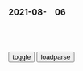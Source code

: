 ### 2021-08-　06

```note
```

<table id="tbc" style="white-space:pre-wrap">
</table>
<button onclick="toggleb()">toggle</button>
<button onclick="loadparse()">loadparse</button>
<br>
<!-- 🌸<br>🍅-　-🍑<hr>🍀 --> <textarea rows="30" cols="100" style="display: none" id="tar">

家委会管得也太宽了
https://baijiahao.baidu.com/s?id=1710831636639902914&wfr=spider&for=pc

内机安装在哪里、外机要防备什么、调换教室怎么办，

都有细致的规定。

至于买什么牌子，更不用操心了，

直接指定！

意愿是家长提出来的，钱由家长出，

“自愿”交班费外，

让人不满不解的还有：

学校要求家长三年后“自愿”把空调捐赠给它。

如此煞费苦心伪装，

实为把自己的需求、少部分人的需求强加给他人，

而且指定供应商也让人猜度有没有回扣，

“虽然说是自愿原则，

但是如果家长不愿意交钱，

就会被家委会成员集体语言攻击，

有时候班主任也会出来插话说，

家委会组织安装空调也都是为了孩子，

家委会和部分老师一唱一和，

让很多家长敢怒不敢言，

家委会时常闹出怪相，

不仅代表不了家长利益，

反而主动加戏、献殷勤，

甚至成为学校违规的“白手套”，

为啥？为了自己的孩子。

一些家长

挤破脑袋入会，

就是期望通过资源置换，

给学校和老师帮忙，

相应换来自己的孩子得到更多关照。

不能任由家委会肆意妄为，

让其异化成为少数家长与学校搭关系的平台，

成为学校甩锅应有责任、“绑架”家长的渠道，

2021/9/15上午10:19:09

印度疫情到底死了多少人？最新调查报告出炉，g方数据只是零头
https://haokan.baidu.com/v?pd=wisenatural&vid=8067742289238043105

真实数据出炉？印度疫情死亡人数或高达数百万
https://baijiahao.baidu.com/s?id=1706544493772497839&wfr=spider&for=pc

研究称印度疫情死亡或为zf数据10倍，g方驳斥：误导、谬误
https://www.sohu.com/a/479166309_162522

现在公布的y情数据是真实的吗？
https://zhuanlan.zhihu.com/p/104989567

年仅25岁的孙侨l心梗离世，这是甘油三酯的特征，降脂得趁早
https://www.163.com/dy/article/GGIFBQFG0552DS7T.html

24岁小伙抽血检查，半管都是油！医生都感叹没见过
https://new.qq.com/rain/a/20210729A0BTML00

喝酒会致癌我们还喝吗
https://new.qq.com/omn/20210805/20210805A066L400.html

猪肉会堵破血管

6月5日又一起突发～我真希望我的预言都是放屁
https://www.youtube.com/watch?v=-LbSXA0opWQ

Jack L.
忽有狂徒夜磨刀，帝星飘摇荧惑高

古代著名的f诗，第三像算命的，第六杀气最重，但都不如最后一首
https://baijiahao.baidu.com/s?id=1605528051988363880&wfr=spider&for=pc

草m之穷由天谴。 忽有狂徒夜磨刀，帝星飘摇荧惑高。 翻天覆地从今始，

敢教日月换新天》电视端累计观z触达人数达13.36亿次
https://baijiahao.baidu.com/s?id=1707238471593697454&wfr=spider&for=pc

和世界名画“撞脸”，还不止一个，这种别出心裁的COSPLAY挺新鲜
https://baijiahao.baidu.com/s?id=1707256623773469121&wfr=spider&for=pc

赞！山东大哥担心“大白”媳妇中暑，汽车空调装管道“西气东输
http://k.sina.com.cn/article_6418480627_m17e923df3033010utu.html

为什么「只要我不尴尬，尴尬的就是别人
https://baijiahao.baidu.com/s?id=1700369166302455366&wfr=spider&for=pc

弗洛伊德在《梦的解析》一书中提出，尴尬是人的一种本能。

他认为，人们梦中的“尴尬”体验总是出现在自我裸露或衣衫不整的情形下，尴尬发生的那一刻，其实代表人们在那时刻有着自我暴露的愿望和冲动，尴尬是应对这种愿望和冲动的压抑和防御。

这也就是说，尴尬被认为是人们压抑内心自我暴露愿望时的一种重要的、具有自我防御意义的情感。

一个人最高级的情商，就是不抬杠
https://k.sina.com.cn/article_1889728690_70a2f8b201900se03.html

看书看得正起劲，
　有人不屑：“这我中学时候就看过。”
　朋友圈感慨两句，
　有杠精说：“还新闻系毕业的呢，发朋友圈就这水平。

无理偏要搅三分，嘴皮越利，越讨人嫌。

骑电动车的老头骂司机，

旁边围观的人，更恨不得把他嘴堵上。
　其实是老头骑着电动车闯红灯，别人车都过去了，他撞了人家侧面，
　老头越是理直气壮，找的借口越多，就越没人同情他，脱口而出的一句：“我们骑电动车的，闯红灯不正常吗？

图利益，利益没争来，图面子，面子也丢尽。
　太过张扬的“口才”，都是给自己减分。

懂得换他是善良，让人换他是自忙

站在自己角度，让所有人理解退让，本质不是周到，而是自私。

赢过外人是树敌，赢过家人是没趣

《后会无期》里说：“小孩子才分对错，成年人只看利弊。

原来吵赢，是最没劲的事。

外j有趣事件：只要自己不尴尬，尴尬的就是别人！
https://baijiahao.baidu.com/s?id=1702541628277337068&wfr=spider&for=pc

2014年，哥伦比亚小伙Jeison谎称自己是黎巴嫩大使，过上长达半年“外交官”生活。

他从变身“外交官”那刻起，就要求自己享受高等级待遇，他住在豪华的酒店里晒看日出日落；在昂贵的餐馆里优雅的舞动刀叉。
这么蹭吃蹭喝，没人赶来扫二维码啥的！实在没什么挑战
完全不能满足他对外交生活的向往。
他开始到各个城市去走访，所到之处都会接受敬仰，收效非常好，他会见市长，z要、军方……还检阅了部队。

半年了，从来没有人表示要核实杰森的身份。

即使被捕了，他也要为自己辩护——这只是恶作剧，我没有伤害任何人，为什么？

结果，法官把他释放了

世界聋人协会主席感觉又好气又好笑：这家伙知道聋人不能把他从台上嘘下来

事后，翻译小胖接受了采访，
“我患有精神病，已经有数年，我无法控制自己的行为，我甚至无法工作，我靠社会救济生活。”

“去翻译时我没有服药，产生了幻觉，

“我感觉自己身处险境，感到孤立无援，无能为力”。

“我试图控制自己，不要在全世界面前丢人现眼。

但是很遗憾，当时我已经不能自拔。”

拉夫罗夫接受BBC采访：e罗斯不是毫无瑕疵的，但并不羞愧
https://mbd.baidu.com/newspage/data/landingsuper?context=%7B%22nid%22%3A%22news_10142326675600681376%22%7D&n_type=-1&p_from=-1

<font size="1" style="color:#DCDCDC">2022-06-17</font>

给大家看看我外j部的男票
https://www.douban.com/group/topic/193474381/

y知不是雪媚娘 (只要我不尴尬，尴尬的就是别人
　哪来的小三？明明是我老公。

https://img9.doubanio.com/view/group_topic/l/public/p339252184.jpg

w克兰撤出加拿大反h共同发言系z方施压所致？外j部驳斥
https://www.163.com/dy/article/GDJFT53K0514R9P4.html

喜剧演员的乐观也体现在g际z治中：只要自己不尴尬，尴尬的就是别人！

拜登】只要我不尴尬 尴尬的就是别人(下
https://www.bilibili.com/video/av286875274/

只要我不尴尬，尴尬的就是别人，大家能否来举例论证？
https://www.zhihu.com/question/406111272

笑话，很冷的那种
https://mbd.baidu.com/newspage/data/landingsuper?context=%7B%22nid%22%3A%22news_9522411282290425217%22%7D

2021/10/12上午10:27:54

你是要当一辈子懦夫
还是要当英雄，嘟怕只有几分钟
你需要的不仅仅是勇气
来自心底的g命呐喊，只为惊醛少数人
https://pic1.zhimg.com/v2-947736f44e8cd447545215ad4caf3129.jpg

灵魂拷问：凭什么你这么会崛起？
https://www.sohu.com/na/481543343_120735835

眼瞎心坏！这家澳媒竟称全红婵夺冠后“极度痛苦
https://m.gmw.cn/baijia/2021-08/06/1302464366.html

一些种族主义媒体在报道zg时惯用的一种话术，要么将zg人说成是暴m，要么将zg人说成是没有灵魂的机器人。

这家媒体还与默多克新闻集团的其他媒体一道编造虚假新闻，宣称新冠bd是zg的实验s“恶意”释放出来毒害西方的，以此在澳大利亚制造排除h人的种族主义情绪。

小丑竟是我自己，好尴尬啊！
https://xw.qq.com/cmsid/20210819V0BG5T01

只要我不尴尬，尴尬的就是别人，看完笑抽筋_腾讯新闻
https://new.qq.com/rain/a/20210820V090EN00

走近科学：为什么男生动不动就空气投篮
https://www.msn.cn/zh-cn/news/other/走近科学-为什么男生动不动就空气投篮/ar-AAMYK6m

事实证明，能高度统一全球男人的行为爱好，“空气投篮”能拿第一名，划重点，不分国界，不分年龄，不分职业。

这一刻，男人岂止至死是少年，成了尸，都有可能是少年。
https://img-s-msn-com.akamaized.net/tenant/amp/entityid/AAMYyVI.img?h=768&w=1366&m=6&q=60&o=f&l=f

邓肯的新闻发布会，投篮是可以掩饰尴尬的，
https://img-s-msn-com.akamaized.net/tenant/amp/entityid/AAMYK4G.img?h=768&w=1366&m=6&q=60&o=f&l=f

只要我不尴尬，尴尬的就是别人

一个科学的研究结果表明，当篮球场边有美女注视或有妹子经过时，场上的男生投篮后保持手型的停留时间会增长为平时的三倍以上。

网友：因为在我的世界里
我面前真的有篮筐
我手里有球
我面前有强大的对手
旁边有为我欢呼的女孩
https://img-s-msn-com.akamaized.net/tenant/amp/entityid/AAMYK5i.img?h=768&w=1366&m=6&q=60&o=f&l=f

因为每个中二生身生里都住苷一^流川枫
https://img-s-msn-com.akamaized.net/tenant/amp/entityid/AAMYu7E.img?h=768&w=1366&m=6&q=60&o=f&l=f

奥尼尔退役后曾在自传中写道：“那时候去训练馆，经常看到科比大汗淋漓地在做无球跑动、接球、空接、投篮。做这一切都没有球在手，他的行为显得有些诡异。那个时期，我们联手拿到了3个冠军。

https://img-s-msn-com.akamaized.net/tenant/amp/entityid/AAMYwAn.img?h=768&w=1366&m=6&q=60&o=f&l=f
惊人发现！美g2008年已人工合成SARS样冠状病毒
http://www.stdaily.com/zhuanti/zxxjdtbhb/2021-08/05/content_1211501.shtml

在这里，我们报告了一项规模最大的、人工合成的，可复制的生命形态。”一篇2008年发表在《美国科学院院刊》（PNAS）的论文在摘要里豪情四溢地写道：这项研究完成了一种全长29.7kb的SARS样冠状病毒的从头设计、合成和激活。

但在2003年之前的冠状病毒少有造成人畜共患病的，即便是感染人也只有轻微感冒症状。例如巴里克研究的鼠肝炎病毒（mouse hepatitis virus ，MHV）就不能感染人，这使得巴里克冠状病毒的研究举步维艰，申请经费的努力屡次被拒。

但这样的撰文在爱好和平的人眼里是警告，对战争贩子来说，这样的“警告”无疑起到了“广告”的作用。

巴里克或已将自己的研究成果用于军事用途。他的多项授权专利的发明人中出现了d特里克堡（位于美g马里兰州弗雷德里克）的研究人员。例如美g专利检索系统中的这项专利（见下图），将美g马里兰州d特里克堡的人员列为共同发明人，这种做法更有利于隐蔽式的分享专利，使d特里克堡实验室的工作人员在今后的病毒制备中不必再为此支付专利费用。

而在新冠疫情这一全球灾难中，巴里克和美gzf或已通过疫苗、药物的输出赚得盆满钵满。

</textarea> <!-- 🍀<br>🍑-　-🍅<hr>🌸 -->

```tip
```

<script src="https://cdn.jsdelivr.net/npm/jquery@3.5.1/dist/jquery.min.js"></script>

<link rel="stylesheet" href="https://cdn.jsdelivr.net/gh/fancyapps/fancybox@3.5.7/dist/jquery.fancybox.min.css" />
<script src="https://cdn.jsdelivr.net/gh/fancyapps/fancybox@3.5.7/dist/jquery.fancybox.min.js"></script>

<script type="text/javascript">

var __urlRegex = /(\b(https?|ftp|file):\/\/[-A-Z0-9+&@#\/%?=~_|!:,.;]*[-A-Z0-9+&@#\/%=~_|])/ig;
var __imgRegex = /\.(?:jpe?g|gif|png)$/i;

loadparse();

function parseURL($string){

    var exp = __urlRegex;
    return $string.replace(exp,function(match){
            __imgRegex.lastIndex=0;
            if(__imgRegex.test(match)){
                return '<a data-fancybox="gallery" href="' + match.replace("/p=700", "")
                 + '"><img src="' + match.replace("/p=700", "/p=160x200")+'" width="64"></a>';
            }
            else{
                return '<a href="' + match + '" target="_blank">' + match + '</a>';
            }
        }
    );
}

function loadparse() {
  tbc.innerHTML = parseURL(tar.value);
}

function toggleb() {
  var x = document.getElementById("tar");
  if (x.style.display === "none") {
    x.style.display = "";
  } else {
    x.style.display = "none";
  }
}

</script>
